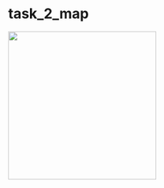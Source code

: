 # task_2_map



<img src="https://github.com/kevadiyaharshita/Core_Flutter/assets/133105068/108d8f09-dc13-4590-8ffe-639eb321a750" width="300px">
